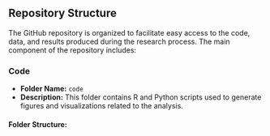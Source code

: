 ## Repository Structure

The GitHub repository is organized to facilitate easy access to the code, data, and results produced during the research process. The main component of the repository includes:

### Code
- **Folder Name:** `code`
- **Description:** This folder contains R and Python scripts used to generate figures and visualizations related to the analysis.

#### Folder Structure:
